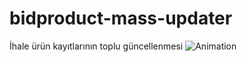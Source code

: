 # bidproduct-mass-updater
İhale ürün kayıtlarının toplu güncellenmesi
![Animation](https://github.com/salihcendik/bidproduct-mass-updater/assets/54000612/7128ce9e-215c-4d1d-bd74-2967793b04dc)
